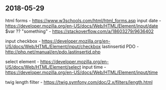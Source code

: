 
## 2018-05-29

html forms - https://www.w3schools.com/html/html_forms.asp
input date - https://developer.mozilla.org/en-US/docs/Web/HTML/Element/input/date
$var ?? "something" - https://stackoverflow.com/a/18603279/9636402

input checkbox - https://developer.mozilla.org/en-US/docs/Web/HTML/Element/input/checkbox
lastinsertid PDO - http://php.net/manual/en/pdo.lastinsertid.php

select element - https://developer.mozilla.org/en-US/docs/Web/HTML/Element/select
input time - https://developer.mozilla.org/en-US/docs/Web/HTML/Element/input/time

twig length filter - https://twig.symfony.com/doc/2.x/filters/length.html